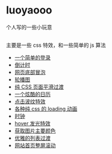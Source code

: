 <!--
 * @Author: luoyaooo
 * @Date: 2021-02-07 11:25:26
 * @LastEditors: luoyaooo
 * @LastEditTime: 2024-04-25 17:30:33
-->

# luoyaooo

个人写的一些小玩意

##

主要是一些 css 特效，和一些简单的 js 算法

-   <a href="https://roweyao.github.io/luoyaooo/demo/%E4%B8%80%E4%B8%AA%E7%82%AB%E9%85%B7%E7%9A%84%E7%99%BB%E5%BD%95%E8%A1%A8%E5%8D%95/demo.html">一个简单的登录</a>
-   <a href="https://roweyao.github.io/luoyaooo/demo/%E5%80%92%E8%AE%A1%E6%97%B6/demo.html">倒计时</a>
-   <a href="https://roweyao.github.io/luoyaooo/demo/%E5%BA%95%E9%83%A8%E5%86%92%E6%B3%A1%E7%89%B9%E6%95%88/demo.html">网页底部冒泡</a>
-   <a href="https://roweyao.github.io/luoyaooo/demo/%E8%BD%AE%E6%92%AD%E5%9B%BE/demo.html">轮播图</a>
-   <a href="https://roweyao.github.io/luoyaooo/demo/%E7%BA%AFCSS%E9%A1%B5%E9%9D%A2%E5%B9%B3%E6%BB%91%E8%BF%87%E6%B8%A1%E6%95%88%E6%9E%9C/demo.html">纯 CSS 页面平滑过渡</a>
-   <a href="https://roweyao.github.io/luoyaooo/demo/%E4%B8%80%E4%B8%AA%E7%82%AB%E9%85%B7%E7%9A%84%E6%97%A5%E6%9C%9F%E9%80%89%E6%8B%A9%E5%99%A8/demo.html">一个炫酷的日历</a>
-   <a href="https://roweyao.github.io/luoyaooo/demo/%E7%82%B9%E5%87%BB%E6%B3%A2%E7%BA%B9%E7%89%B9%E6%95%88/demo.html">点击波纹特效</a>
-   <a href="https://roweyao.github.io/luoyaooo/demo/loading/demo.html">各种纯 css 的 loading 动画</a>
-   <a href="https://roweyao.github.io/luoyaooo/demo/%E6%97%B6%E9%92%9F/demo.html">时钟</a>
-   <a href="https://roweyao.github.io/luoyaooo/demo/hover%E5%8F%91%E5%85%89%E7%89%B9%E6%95%88/demo.html">hover 发光特效</a>
-   <a href="https://roweyao.github.io/luoyaooo/demo/%E8%8E%B7%E5%8F%96%E5%9B%BE%E7%89%87%E4%B8%BB%E8%A6%81%E9%A2%9C%E8%89%B2/demo.html">获取图片主要颜色</a>
-   <a href="https://roweyao.github.io/luoyaooo/demo/%E4%BC%98%E9%9B%85%E7%9A%84%E5%88%97%E8%A1%A8%E8%BF%87%E6%B8%A1/demo.html">优雅的列表过渡</a>
-   <a href="https://roweyao.github.io/luoyaooo/demo/%E7%BD%91%E7%AB%99%E9%A6%96%E9%A1%B5%E6%95%B4%E5%B1%8F%E6%BB%9A%E5%8A%A8/demo.html">网站首页整屏滚动</a>
